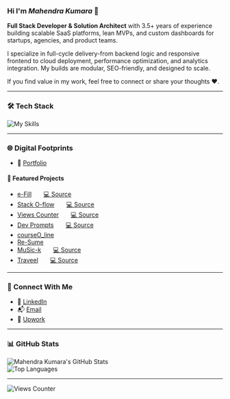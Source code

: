 ### Hi I'm *Mahendra Kumara* 👋

**Full Stack Developer & Solution Architect** with 3.5+ years of experience building scalable SaaS platforms, lean MVPs, and custom dashboards for startups, agencies, and product teams.

I specialize in full-cycle delivery-from backend logic and responsive frontend to cloud deployment, performance optimization, and analytics integration. My builds are modular, SEO-friendly, and designed to scale.

If you find value in my work, feel free to connect or share your thoughts ♥.

---

### 🛠 Tech Stack
![My Skills](https://skillicons.dev/icons?i=react,django,nextjs,tailwind,vite,redux,js,py,html,css,bootstrap,nodejs,postgres,mysql,redis,supabase,firebase,mongodb,aws,azure,gcp,vercel,nginx,linux,ubuntu,redhat,windows,bash,powershell,postman,vscode,wordpress,figma,ps)

---

### 🌐 Digital Footprints
- 📁 [Portfolio](https://kumara2mahe.vercel.app)

#### 🚀 Featured Projects
- [e-Fill](https://e-fill-by-kumara.web.app)  [💻 Source](https://github.com/Kumara2mahe/e-Fill)  
- [Stack O-flow](https://stack-o-flow.vercel.app)  [💻 Source](https://github.com/Kumara2mahe/Stack-O-flow)  
- [Views Counter](https://views-counter.vercel.app)  [💻 Source](https://github.com/Kumara2mahe/Views-Counter)  
- [Dev Prompts](https://devprompts-nextjs.vercel.app)  [💻 Source](https://github.com/Kumara2mahe/Dev-Prompts)  
- [courseO_line](https://github.com/Kumara2mahe/courseO_line)  
- [Re-Sume](https://github.com/Kumara2mahe/ReSume)  
- [MuSic-k](https://music-k-by-kumara.web.app)  [💻 Source](https://github.com/Kumara2mahe/MuSic-k)  
- [Traveel](https://traveel-by-kumara.web.app)  [💻 Source](https://github.com/Kumara2mahe/Traveel)

---

### 🤝 Connect With Me
- 💼 [LinkedIn](https://www.linkedin.com/in/kumara2mahe)  
- 📬 [Email](mailto:mahendrakumara268@gmail.com)
- 💬 [Upwork](https://www.upwork.com/freelancers/kumara2mahe)

---

### 📊 GitHub Stats
![Mahendra Kumara's GitHub Stats](https://github-readme-stats.vercel.app/api?username=Kumara2mahe&hide=contribs,prs&show=prs_merged_percentage&show_icons=true&rank_icon=percentile&hide_border=true)  
![Top Languages](https://github-readme-stats.vercel.app/api/top-langs/?username=Kumara2mahe&hide=procfile&layout=compact&hide_border=true)

---

![Views Counter](https://views-counter.vercel.app/badge?pageId=Kumara2mahe%2FKumara2mahe&leftColor=c0c0c0&rightColor=0080ff&type=total&label=Visitors&style=upper)
